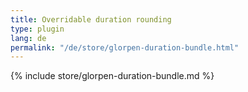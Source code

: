 ```yaml
---
title: Overridable duration rounding
type: plugin
lang: de
permalink: "/de/store/glorpen-duration-bundle.html"
---
```


{% include store/glorpen-duration-bundle.md %}
